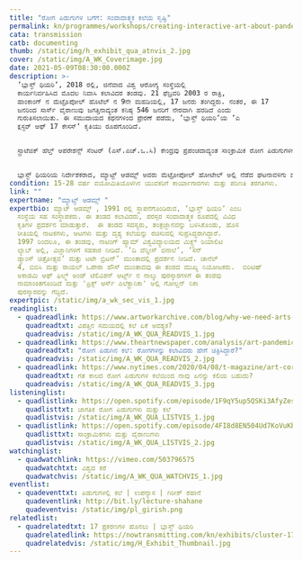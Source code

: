 ```yaml
---
title: "ರೋಗ ಪಿಡುಗುಗಳ ಬಗೆಗೆ: ಸಂವಾದಾತ್ಮಕ ಕಲೆಯ ಸೃಷ್ಟಿ"
permalink: kn/programmes/workshops/creating-interactive-art-about-pandemics/
cata: transmission
catb: documenting
thumb: /static/img/h_exhibit_qua_atnvis_2.jpg
cover: /static/img/A_WK_Coverimage.jpg
date: 2021-05-09T08:30:00.000Z
description: >-
  ʼಬ್ಲಾಸ್ಟ್‌ ಥಿಯರಿʼ, 2018 ರಲ್ಲಿ, ಜಿನೆವಾದ ವಿಶ್ವ ಆರೋಗ್ಯ ಸಂಸ್ಥೆಯಲ್ಲಿ
  ಕಾರ್ಯನಿರ್ವಹಿಸಿದ ಮೊದಲ ನಿವಾಸಿ ಕಲಾವಿದರ ತಂಡವು. 21 ಫೆಬ್ರವರಿ 2003 ರ ರಾತ್ರಿ,
  ಹಾಂಕಾಂಗ್‌ ನ ಮೆಟ್ರೊಪೋಲ್‌ ಹೊಟೆಲ್‌ ನ 9ನೇ ಮಹಡಿಯಲ್ಲಿ, 17 ಜನರು ತಂಗಿದ್ದರು. ನಂತರ, ಈ 17
  ಜನರಿಂದ ಸಾರ್ಸ್ ವೈರಾಣುವು ಜಗತ್ತಿನಾದ್ಯಂತ ಕನಿಷ್ಠ 546 ಜನರಿಗೆ ನೇರವಾಗಿ ಹರಡಿದೆ ಎಂದು
  ಗುರುತಿಸಲಾಯಿತು. ಈ ಸಮುದಾಯದ ಕಥನಗಳಿಂದ ಪ್ರೇರಣೆ ಪಡೆದು, ʼಬ್ಲಾಸ್ಟ್‌ ಥಿಯರಿʼಯ ʼಎ
  ಕ್ಲಸ್ಟರ್‌ ಆಫ್‌ 17 ಕೇಸಸ್‌ʼ ಕೃತಿಯು ರೂಪಗೊಂಡಿದೆ.


  ಸ್ಟ್ರಾಟೆಜಿಕ್‌ ಹೆಲ್ತ್‌ ಅಪರೇಶನ್ಸ್‌ ಸೆಂಟರ್ (ಎಸ್.ಎಚ್.ಒ.ಸಿ) ಕೇಂದ್ರವು ಪ್ರಪಂಚದಾದ್ಯಂತ ಸಾಂಕ್ರಾಮಿಕ ರೋಗ ಪಿಡುಗುಗಳನ್ನು ಪತ್ತೆ ಮಾಡಿ, ಸೂಕ್ತ ಅಂತರರಾಷ್ಟ್ರೀಯ ಸಹಯೋಗವನ್ನು ಕೋರುತ್ತದೆ. ʼಬ್ಲಾಸ್ಟ್‌ ಥಿಯರಿʼಯ ನಿವಾಸಿ ಕಲಾವಿದರು, ಈ ಸ್ವಾಸ್ಥ್ಯ ಕೇಂದ್ರದ ಮುಖ್ಯ ಸಿಬ್ಬಂದಿಯನ್ನು ಸಂದರ್ಶಿಸಲು ಮೂರು ಬಾರಿ ಪ್ರವಾಸ ಕೈಗೊಂಡರು. 21 ಫೆಬ್ರವರಿ 2003 ರ ರಾತ್ರಿ, ಸಾಂಕ್ರಾಮಿಕ ರೋಗಶಾಸ್ತ್ರಜ್ಞರು, ಮೆಟ್ರೊಪೋಲ್‌ ಹೋಟೇಲ್‌ ಅಲ್ಲಿರುವ ಪ್ರತಿಯೊಬ್ಬ ಅತಿಥಿಯ ಚಲನವಲನಗಳ ಬಗೆಗೆ ಮಾಹಿತಿ ಸಂಗ್ರಹಿಸಿ ಅಧ್ಯಯನ ಮಾಡಿದರು. ಕೋಣೆಗಳ ನಡುವೆ ಗಾಳಿಯ ಹರಿವನ್ನು ಸಹ ಪತ್ತೆ ಹಚ್ಚಿ ಪರೀಕ್ಷೆ ನೆಡೆಸಿದರು. ಈ ಎಲ್ಲ ಪ್ರಕ್ರಿಯೆಯನ್ನೂ ಕಲಾವಿದ ತಂಡದ ಸದಸ್ಯರು ಗಮನಿಸಿದರು. 


  ಬ್ಲಾಸ್ಟ್‌ ಥಿಯರಿಯ ನಿರ್ದೇಶಕರಾದ, ಮ್ಯಾಟ್ಟ್‌ ಆಡಮ್ಸ್ ಅವರು ಮೆಟ್ರೋಪೋಲ್‌ ಹೋಟೇಲ್‌ ಅಲ್ಲಿ ನೆಡೆದ ಘಟನಾವಳಿಗು ಹಾಗೂ ಆ ಪ್ರಕರಣದಿಂದ ಪ್ರೇರಿತರಾಗಿ, ರಚಿಸಿದ ಪರಸ್ಪರ ಸಂವಾದಾತ್ಮಕ ಪ್ರದರ್ಶಿಕೆಯ ಪ್ರತಿ ಹಂತವನ್ನೂ ಈ ತರಗತಿಯ ಮುಖೇಣ ಚರ್ಚಿಸಲಿದ್ದಾರೆ.
condition: 15-28 ವರ್ಷ ವಯೋಮಿತಿಯೊಳಗಿನ ಯುವಕರಿಗೆ ಕಾರ್ಯಾಗಾರಗಳು ಮತ್ತು ಪರಿಣತಿ ತರಗತಿಗಳು.
link: ""
expertname: "ಮ್ಯಾಟ್ಟ್‌ ಆಡಮ್ಸ್ "
expertbio: ಮ್ಯಾಟ್‌ ಆಡಮ್ಸ್ , 1991 ರಲ್ಲಿ ಸ್ಥಾಪನೆಗೊಂಡಿರುವ, ʼಬ್ಲಾಸ್ಟ್‌ ಥಿಯರಿʼ ಎಂಬ
  ಸಂಸ್ಥೆಯ ಸಹ ಸಂಸ್ಥಾಪಕರು. ಈ ತಂಡದ ಕಲಾವಿದರು, ಪರಸ್ಪರ ಸಂವಾದಾತ್ಮಕ ರೂಪದಲ್ಲಿ ವಿವಿಧ
  ಕೃತಿಗಳ ಪ್ರದರ್ಶನ ಮಾಡುತ್ತಾರೆ.  ಈ ತಂಡದ ಸದಸ್ಯರು, ತಂತ್ರಜ್ಞಾನವನ್ನು ಬಳಸಿಕೊಂಡು, ಹೊಸ
  ರೀತಿಯಲ್ಲಿ ನಾಟಕಗಳು, ಆಟಗಳು ಮತ್ತು ದೃಶ್ಯ ಕಲೆಯನ್ನು ರಚಿಸುವಲ್ಲಿ ಸುಪ್ರಸಿದ್ಧರಾಗಿದ್ದಾರೆ.
  1997 ರಿಂದಲೂ, ಈ ತಂಡವು, ನಾಟಿಂಗ್‌ ಹ್ಯಾಮ್‌ ವಿಶ್ವವಿದ್ಯಾಲಯದ ಮಿಕ್ಸ್ಡ್‌ ರಿಯಾಲಿಟಿ
  ಲ್ಯಾಬ್‌ ಅಲ್ಲಿ, ವಿಜ್ಞಾನಿಗಳಿಗೆ ಸಹಕಾರ ನೀಡಿದೆ. ʼದಿ ವೆನ್ನೀಸ್‌ ಬಿನಾಲೆʼ, ʼಸನ್‌
  ಡ್ಯಾಂಸ್‌ ಚಿತ್ರೋತ್ಸವʼ ಮತ್ತು ಟಟೇ ಬ್ರಿಟನ್‌ʼ ಮುಂತಾದಲ್ಲಿ ಪ್ರದರ್ಶನ ನೀಡಿದೆ. ಚಾನೆಲ್‌
  4, ಬಿಬಿಸಿ ಮತ್ತು ರಾಯಲ್‌ ಒಪೇರಾ ಹೌಸ್‌ ಮುಂತಾದವು ಈ ತಂಡದ ಮುಖ್ಯ ನಿಯೋಜಕರು.  ಬಿರಿಟಿಷ್‌
  ಅಕಾಡಮಿ ಆಫ್‌ ಫಿಲ್ಮ್‌ ಅಂಡ್‌ ಟೆಲಿವಿಶನ್‌ ಆರ್ಟ್ಸ್‌ ನ ನಾಲ್ಕು ಪುರಸ್ಕಾರಗಳಿಗೆ ಈ ತಂಡವು
  ನಾಮಾಂಕಿತಗೊಂಡಿದೆ ಮತ್ತು 'ಪ್ರಿಕ್ಸ್‌ ಆರ್ಸ್‌ ಎಲೆಕ್ಟ್ರಾನಿಕಾ' ಅಲ್ಲಿ ಗೋಲ್ಡನ್‌ ನಿಕಾ
  ಪುರಸ್ಕಾರವನ್ನು ಗೆದ್ದಿದೆ.
expertpic: /static/img/a_wk_sec_vis_1.jpg
readinglist:
  - quadreadlink: https://www.artworkarchive.com/blog/why-we-need-arts-in-times-of-crisis
    quadreadtxt: ವಿಪತ್ತಿನ ಸಮಯದಲ್ಲಿ ಕಲೆ ಏಕೆ ಅವಶ್ಯಕ?
    quadreadvis: /static/img/A_WK_QUA_READVIS_1.jpg
  - quadreadlink: https://www.theartnewspaper.com/analysis/art-pandemic
    quadreadtxt: "ರೋಗ ಪಿಡುಗಿನ ಕಲೆ: ರೋಗಗಳನ್ನು ಕಲಾವಿದರು ಹೇಗೆ ಚಿತ್ರಿಸಿದ್ದಾರೆ?"
    quadreadvis: /static/img/A_WK_QUA_READVIS_2.jpg
  - quadreadlink: https://www.nytimes.com/2020/04/08/t-magazine/art-coronavirus.html
    quadreadtxt: ಗತ ಕಾಲದ ರೋಗ ಪಿಡುಗುಗಳ ಕಲೆಯಿಂದ ನಾವು ಏನನ್ನು ಕಲಿಯ ಬಹುದು?
    quadreadvis: /static/img/A_WK_QUA_READVIS_3.jpg
listeninglist:
  - quadlistlink: https://open.spotify.com/episode/1F9qY5up5QSKi3AfyZeskS
    quadlisttxt: ಜಾಗತಿಕ ರೋಗ ಪಿಡುಗುಗಳು ಮತ್ತು ಕಲೆ
    quadlistvis: /static/img/A_WK_QUA_LISTVIS_1.jpg
  - quadlistlink: https://open.spotify.com/episode/4FI8d8EN504Ud7KoVuKbDM
    quadlisttxt: ಸಾಂಕ್ರಾಮಿಕಗಳು ಮತ್ತು ವೈರಾಣುಗಳು
    quadlistvis: /static/img/A_WK_QUA_LISTVIS_2.jpg
watchinglist:
  - quadwatchlink: https://vimeo.com/503796575
    quadwatchtxt: ವಿಶ್ವದ ಕರೆ
    quadwatchvis: /static/img/A_WK_QUA_WATCHVIS_1.jpg
eventlist:
  - quadeventtxt: ಪಿಡುಗುಗಳಲ್ಲಿ ಕಲೆ | ಉಪನ್ಯಾಸ | ಗಿರೀಶ್‌ ಶಹಾನೆ
    quadeventlink: http://bit.ly/lecture-shahane
    quadeventvis: /static/img/pl_girish.png
relatedlist:
  - quadrelatedtxt: 17 ಪ್ರಕರಣಗಳ ಹೊನಲು | ಬ್ಲಾಸ್ಟ್‌ ಥಿಯರಿ
    quadrelatedlink: https://nowtransmitting.com/kn/exhibits/cluster-17-cases/
    quadrelatedvis: /static/img/H_Exhibit_Thumbnail.jpg
---
```


